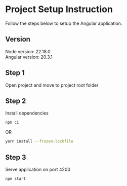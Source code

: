 # Project Setup Instruction

Follow the steps below to setup the Angular application.

## Version

Node version: 22.18.0\
Angular version: 20.3.1

## Step 1

Open project and move to project root folder

## Step 2

Install dependencies

```bash
npm ci
```

OR

```bash
yarn install --frozen-lockfile
```

## Step 3

Serve application on port 4200

```bash
npm start
```
